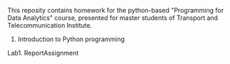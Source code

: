 This reposity contains homework for the python-based "Programming for Data Analytics" course, presented for master students of Transport and Telecommunication Institute.

1. Introduction to Python programming

Lab1. ReportAssignment

